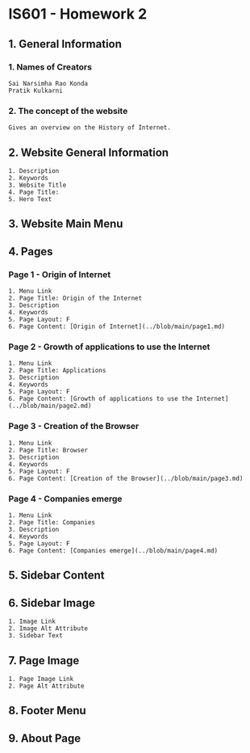 # __IS601 - Homework 2__
## 1. __General Information__
### 1. __Names of Creators__

    Sai Narsimha Rao Konda
    Pratik Kulkarni

### 2. __The concept of the website__

    Gives an overview on the History of Internet.

## 2. __Website General Information__

    1. Description
    2. Keywords
    3. Website Title
    4. Page Title: 
    5. Hero Text

## 3. __Website Main Menu__

## 4. __Pages__

### Page 1 - Origin of Internet

    1. Menu Link
    2. Page Title: Origin of the Internet
    3. Description
    4. Keywords
    5. Page Layout: F
    6. Page Content: [Origin of Internet](../blob/main/page1.md)
    
### Page 2 - Growth of applications to use the Internet

    1. Menu Link
    2. Page Title: Applications
    3. Description
    4. Keywords
    5. Page Layout: F
    6. Page Content: [Growth of applications to use the Internet](../blob/main/page2.md)
    
### Page 3 - Creation of the Browser 

    1. Menu Link
    2. Page Title: Browser
    3. Description
    4. Keywords
    5. Page Layout: F
    6. Page Content: [Creation of the Browser](../blob/main/page3.md)
    
### Page 4 - Companies emerge

    1. Menu Link
    2. Page Title: Companies
    3. Description
    4. Keywords
    5. Page Layout: F
    6. Page Content: [Companies emerge](../blob/main/page4.md)
    
## 5. __Sidebar Content__

## 6. __Sidebar Image__

    1. Image Link
    2. Image Alt Attribute
    3. Sidebar Text
    
## 7. __Page Image__

    1. Page Image Link
    2. Page Alt Attribute

## 8. __Footer Menu__

## 9. __About Page__
